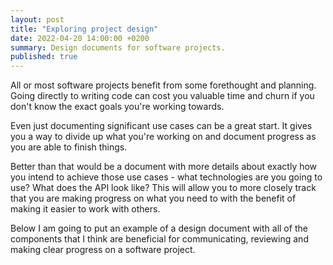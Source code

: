 ```yaml
---
layout: post
title: "Exploring project design"
date: 2022-04-20 14:00:00 +0200
summary: Design documents for software projects.
published: true
---
```


All or most software projects benefit from some forethought and planning. Going directly to writing code can cost you valuable time and churn if you don't know the exact goals you're working towards.

Even just documenting significant use cases can be a great start. It gives you a way to divide up what you're working on and document progress as you are able to finish things.

Better than that would be a document with more details about exactly how you intend to achieve those use cases - what technologies are you going to use? What does the API look like? This will allow you to more closely track that you are making progress on what you need to with the benefit of making it easier to work with others.

Below I am going to put an example of a design document with all of the components that I think are beneficial for communicating, reviewing and making clear progress on a software project.
